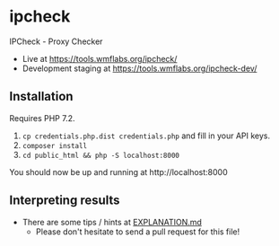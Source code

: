 # ipcheck

IPCheck - Proxy Checker

* Live at https://tools.wmflabs.org/ipcheck/
* Development staging at https://tools.wmflabs.org/ipcheck-dev/

## Installation

Requires PHP 7.2.

1. `cp credentials.php.dist credentials.php` and fill in your API keys.
1. `composer install`
1. `cd public_html && php -S localhost:8000`

You should now be up and running at http://localhost:8000

## Interpreting results

* There are some tips / hints at [EXPLANATION.md](EXPLANATION.md)
  * Please don't hesitate to send a pull request for this file!
